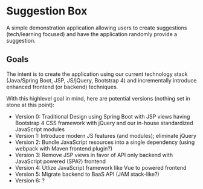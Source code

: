 # Suggestion Box

A simple demonstration application allowing users to create suggestions (tech/learning focused) and have the application randomly provide a suggestion.

## Goals

The intent is to create the application using our current technology stack (Java/Spring Boot, JSP, JS/jQuery, Bootstrap 4) and incrementally introduce enhanced frontend (or backend) techniques.  

With this highlevel goal in mind, here are potential versions (nothing set in stone at this point):

- Version 0: Traditional Design using Spring Boot with JSP views having Bootstrap 4 CSS framework with jQuery and our in-house standardized JavaScript modules
- Version 1: Introduce modern JS features (and modules); eliminate jQuery
- Version 2: Bundle JavaScript resources into a single dependency (using webpack with Maven frontend plugin?)
- Version 3: Remove JSP views in favor of API only backend with JavaScript powered (SPA?) frontend
- Version 4: Utlize JavaScript framework like Vue to powered frontend
- Version 5: Migrate backend to BaaS API (JAM stack-like?)
- Version 6: ?